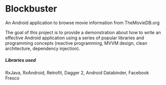 # Blockbuster

An Android application to browse movie information from TheMovieDB.org

The goal of this project is to provide a demonstration about how to write an effective Android application using a series of popular libraries and programming concepts (reactive programming, MVVM design, clean architecture, dependency injection). 

##### Libraries used
RxJava, RxAndroid, Retrofit, Dagger 2, Android Databinder, Facebook Fresco

